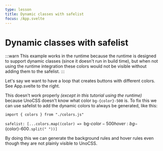 ```yaml
---
type: lesson
title: Dynamic classes with safelist
focus: /App.svelte
---
```


# Dynamic classes with safelist

:::warn
This example works in the runtime because the runtime is designed to support dynamic classes (since it doesn't run in build time), but when not using the runtime integration these colors would not be visible without adding them to the safelist.
:::

Let's say we want to have a loop that creates buttons with different colors. See App.svelte to the right.

This doesn't work properly _(except in this tutorial using the runtime)_ because UnoCSS doesn't know what color `bg-{color}-500` is. To fix this we can use safelist to add the dynamic colors to always be generated, like this:

`import { colors } from "./colors.js"`

`safelist: [...colors.map((color) => `bg-${color}-500 hover:bg-${color}-600`.split(" "))]`

By doing this we can generate the background rules and hover rules even though they are not plainly visible to UnoCSS.